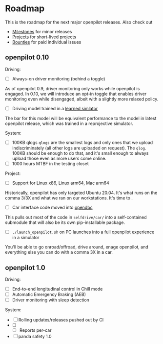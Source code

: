 # Roadmap

This is the roadmap for the next major openpilot releases. Also check out
* [Milestones](https://github.com/commaai/openpilot/milestones) for minor releases
* [Projects](https://github.com/commaai/openpilot/projects?query=is%3Aopen) for short-lived projects
* [Bounties](https://comma.ai/bounties) for paid individual issues

## openpilot 0.10

Driving:
- [ ] Always-on driver monitoring (behind a toggle)
      
As of openpilot 0.9, driver monitoring only works while openpilot is engaged.
In 0.10, we will introduce an opt-in toggle that enables driver monitoring even while
disengaged, albeit with a slightly more relaxed policy.

- [ ] Driving model trained in a [learned simlator](https://youtu.be/EqQNZXqzFSI)

The bar for this model will be equivalent performance to the model in latest openpilot release, which was trained in a reprojective simulator.

System:
- [ ] 100KB qlogs
      `qlogs` are the smallest logs and only ones that we upload indiscriminately (all other logs are uploaded on request).
      The `qlog`. 100KB should be enough to do that, and it's small enough to always upload those even as more users come online. 
- [ ] 1000 hours MTBF in the testing closet

Project:
- [ ] Support for Linux x86, Linux arm64, Mac arm64

Historically, openpilot has only targeted Ubuntu 20.04. It's what runs on the comma 3/3X and what we ran on our workstations.
It's time to . 

- [ ] Car interface code moved into [opendbc](https://github.com/commaai/opendbc)

This pulls out most of the code in `selfdrive/car/` into a self-contained submodule that will also be its own pip-installable package.

- [ ] `./launch_openpilot.sh` on PC launches into a full openpilot experience in a simulator

You'll be able to go onroad/offroad, drive around, enage openpilot, and everything else you can do with a comma 3X in a car.

## openpilot 1.0

Driving:
- [ ] End-to-end longitudinal control in Chill mode
- [ ] Automatic Emergency Braking (AEB)
- [ ] Driver monitoring with sleep detection

System:
- [ ] Rolling updates/releases pushed out by CI
- [ ] 
  - [ ] Reports per-car
- [ ] panda safety 1.0
